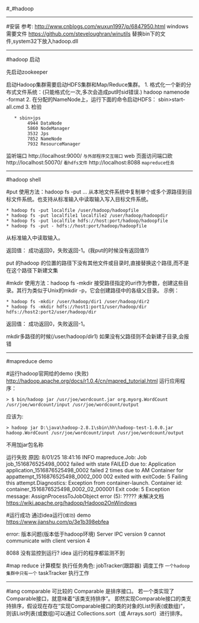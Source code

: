 #_#hadoop

---
#安装
参考:
    http://www.cnblogs.com/wuxun1997/p/6847950.html
windows 需要文件
    https://github.com/steveloughran/winutils
    替换bin下的文件,system32下放入hadoop.dll


---
#hadoop 启动

先启动zookeeper

启动Hadoop集群需要启动HDFS集群和Map/Reduce集群。
    1. 格式化一个新的分布式文件系统：(只能格式化一次,多次会造成put时sid错误.)
        hadoop namenode -format
    2. 在分配的NameNode上，运行下面的命令启动HDFS：
        sbin>start-all.cmd
    3. 检验

       * sbin>jps
            4944 DataNode
            5860 NodeManager
            3532 Jps
            7852 NameNode
            7932 ResourceManager
监听端口
    http://localhost:9000/ `与外部程序交互端口`
web 页面访问端口欧
    http://localhost:50070/ `看hdfs文件`
    http://localhost:8088 `mapreduce任务`

---
#hadoop shell

#put
使用方法：hadoop fs -put <localsrc> ... <dst>
从本地文件系统中复制单个或多个源路径到目标文件系统。也支持从标准输入中读取输入写入目标文件系统。

    * hadoop fs -put localfile /user/hadoop/hadoopfile
    * hadoop fs -put localfile1 localfile2 /user/hadoop/hadoopdir
    * hadoop fs -put localfile hdfs://host:port/hadoop/hadoopfile
    * hadoop fs -put - hdfs://host:port/hadoop/hadoopfile
从标准输入中读取输入。

返回值：
成功返回0，失败返回-1。(我put的时候没有返回值?)  

put 的hadoop 的位置的路径下没有其他文件或目录时,直接替换这个路径,而不是在这个路径下新建文集  

#mkdir
使用方法：hadoop fs -mkdir <paths>
接受路径指定的uri作为参数，创建这些目录。其行为类似于Unix的mkdir -p，它会创建路径中的各级父目录。
示例：

    * hadoop fs -mkdir /user/hadoop/dir1 /user/hadoop/dir2
    * hadoop fs -mkdir hdfs://host1:port1/user/hadoop/dir hdfs://host2:port2/user/hadoop/dir

返回值：
成功返回0，失败返回-1。

mkdir多路径的时候(/user/hadoop/dir1) 如果没有父路径则不会新建子目录,会报错

---
#mapreduce demo

#运行hadoop官网给的demo (失败)
    http://hadoop.apache.org/docs/r1.0.4/cn/mapred_tutorial.html
运行应用程序：

    > $ bin/hadoop jar /usr/joe/wordcount.jar org.myorg.WordCount /usr/joe/wordcount/input /usr/joe/wordcount/output
应该为:

    > hadoop jar D:\java\hadoop-2.8.1\sbin\hh\hadoop-test-1.0.0.jar hadoop.WordCount /usr/joe/wordcount/input /usr/joe/wordcount/output
不用加jar包名称

运行失败 原因:
    8/01/25 18:41:16 INFO mapreduce.Job: Job job_1516876525498_0002 failed with state FAILED due to: Application application_1516876525498_0002 failed 2 times due to AM Container for appattempt_1516876525498_0002_000
    002 exited with  exitCode: 5
    Failing this attempt.Diagnostics: Exception from container-launch.
    Container id: container_1516876525498_0002_02_000001
    Exit code: 5
    Exception message: AssignProcessToJobObject error (5): ?????
未解决文档
    https://wiki.apache.org/hadoop/Hadoop2OnWindows


#运行成功 通过idea运行(`成功`) demo
https://www.jianshu.com/p/3e1b398ebfea

error:
    版本问题(版本低于hadoop环境)
    Server IPC version 9 cannot communicate with client version 4

8088 没有监控到运行?
    idea 运行的程序都监测不到

#map reduce 计算模型
执行任务角色:
    jobTracker(跟踪器) 调度工作 `一个hadoop集群中只有一个`
    taskTracker 执行工作



---
#lang comparable 可比较的
Comparable 是排序接口。
若一个类实现了Comparable接口，就意味着“该类支持排序”。  即然实现Comparable接口的类支持排序，假设现在存在“实现Comparable接口的类的对象的List列表(或数组)”，则该List列表(或数组)可以通过 Collections.sort（或 Arrays.sort）进行排序。



